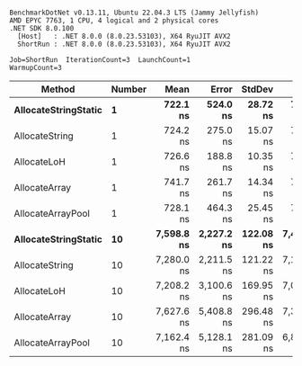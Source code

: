 ```

BenchmarkDotNet v0.13.11, Ubuntu 22.04.3 LTS (Jammy Jellyfish)
AMD EPYC 7763, 1 CPU, 4 logical and 2 physical cores
.NET SDK 8.0.100
  [Host]   : .NET 8.0.0 (8.0.23.53103), X64 RyuJIT AVX2
  ShortRun : .NET 8.0.0 (8.0.23.53103), X64 RyuJIT AVX2

Job=ShortRun  IterationCount=3  LaunchCount=1  
WarmupCount=3  

```
| Method               | Number | Mean       | Error      | StdDev    | Min        | Max        | Gen0   | Gen1   | Allocated |
|--------------------- |------- |-----------:|-----------:|----------:|-----------:|-----------:|-------:|-------:|----------:|
| **AllocateStringStatic** | **1**      |   **722.1 ns** |   **524.0 ns** |  **28.72 ns** |   **701.9 ns** |   **755.0 ns** | **0.0124** | **0.0114** |   **1.02 KB** |
| AllocateString       | 1      |   724.2 ns |   275.0 ns |  15.07 ns |   707.8 ns |   737.4 ns | 0.0124 | 0.0114 |   1.02 KB |
| AllocateLoH          | 1      |   726.6 ns |   188.8 ns |  10.35 ns |   714.9 ns |   734.5 ns | 0.0124 | 0.0114 |   1.02 KB |
| AllocateArray        | 1      |   741.7 ns |   261.7 ns |  14.34 ns |   728.3 ns |   756.9 ns | 0.0124 | 0.0114 |   1.02 KB |
| AllocateArrayPool    | 1      |   728.1 ns |   464.3 ns |  25.45 ns |   706.3 ns |   756.0 ns | 0.0124 | 0.0114 |   1.02 KB |
| **AllocateStringStatic** | **10**     | **7,598.8 ns** | **2,227.2 ns** | **122.08 ns** | **7,457.9 ns** | **7,672.5 ns** | **0.1221** | **0.1144** |  **10.23 KB** |
| AllocateString       | 10     | 7,280.0 ns | 2,211.5 ns | 121.22 ns | 7,165.9 ns | 7,407.3 ns | 0.1221 | 0.1144 |  10.23 KB |
| AllocateLoH          | 10     | 7,208.2 ns | 3,100.6 ns | 169.95 ns | 7,027.0 ns | 7,364.1 ns | 0.1221 | 0.1144 |  10.23 KB |
| AllocateArray        | 10     | 7,627.6 ns | 5,408.8 ns | 296.48 ns | 7,380.6 ns | 7,956.4 ns | 0.1221 | 0.1144 |  10.23 KB |
| AllocateArrayPool    | 10     | 7,162.4 ns | 5,128.1 ns | 281.09 ns | 6,875.1 ns | 7,436.8 ns | 0.1221 | 0.1144 |  10.23 KB |

